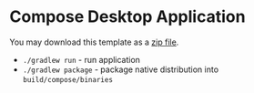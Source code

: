 # Compose Desktop Application

You may download this template as a [zip file](../archives/desktop-template.zip). 

- `./gradlew run` - run application
- `./gradlew package` - package native distribution into `build/compose/binaries`
